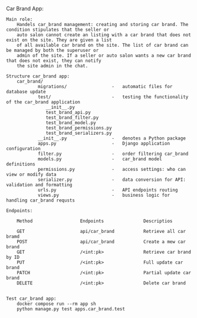 Car Brand App:

    Main role:
        Handels car_brand management: creating and storing car brand. The condition stipulates that the seller or
        auto salon cannot create an listing with a car brand that does not exist on the site. They are given a list
        of all available car brand on the site. The list of car brand can be managed by both the superuser or
        admin of the site. If a seller or auto salon wants a new car brand that does not exist, they can notify
        the site admin in the chat.

    Structure car_brand app:
        car_brand/
                migrations/                 -   automatic files for database update
                test/                       -   testing the functionality of the car_brand application
                   __init__.py     
                   test_brand_api.py 
                   test_brand_filter.py 
                   test_brand_model.py 
                   test_brand_permissions.py     
                   test_brand_serializers.py
                __init__.py                 -   denotes a Python package
                apps.py                     -   Django application configuration
                filter.py                   -   order filtering car_brand
                models.py                   -   car_brand model definitions
                permissions.py              -   access settings: who can view or modify data
                serializer.py               -   data conversion for API: validation and formatting
                urls.py                     -   API endpoints routing
                views.py                    -   business logic for handling car_brand requsts
    
    Endpoints:
        
        Method                  Endpoints               Descriptios

        GET                     api/car_brand           Retrieve all car bramd
        POST                    api/car_brand           Create a mew car brand
        GET                     /<int:pk>               Retrieve car brand by ID
        PUT                     /<int:pk>               Full update car brand
        PATCH                   /<int:pk>               Partial update car brand
        DELETE                  /<int:pk>               Delete car brand
   
              
    Test car_brand app:
        docker compose run --rm app sh
        python manage.py test apps.car_brand.test